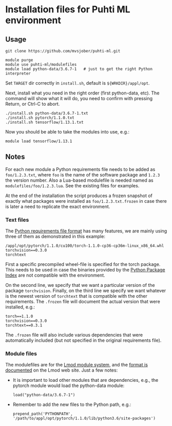 # Installation files for Puhti ML environment

## Usage

    git clone https://github.com/mvsjober/puhti-ml.git
    
    module purge
    module use puhti-ml/modulefiles
    module load python-data/3.6.7-1   # just to get the right Python interpreter

Set `TARGET` dir correctly in `install.sh`, default is `${WRKDIR}/appl/opt`.

Next, install what you need in the right order (first python-data, etc).  The command will show what it will do, you need to confirm with pressing Return, or Ctrl-C to abort.

    ./install.sh python-data/3.6.7-1.txt
    ./install.sh pytorch/1.1.0.txt
    ./install.sh tensorflow/1.13.1.txt

Now you should be able to take the modules into use, e.g.:

    module load tensorflow/1.13.1

## Notes

For each new module a Python requirements file needs to be added as `foo/1.2.3.txt`, where `foo` is the name of the software package and `1.2.3` the version number.  Also a Lua-based modulefile is needed named as `modulefiles/foo/1.2.3.lua`.  See the existing files for examples.

At the end of the installation the script produces a frozen snapshot of exactly what packages were installed as `foo/1.2.3.txt.frozen` in case there is later a need to replicate the exact environment.

### Text files

The [Python requirements file format](https://pip.pypa.io/en/stable/reference/pip_install/#requirements-file-format) has many features, we are mainly using three of them as demonstrated in this example:

    /appl/opt/pytorch/1.1.0/cu100/torch-1.1.0-cp36-cp36m-linux_x86_64.whl
    torchvision==0.3.0
    torchtext

First a specific precompiled wheel-file is specified for the torch package.  This needs to be used in case the binaries provided by the [Python Package Index](https://pypi.org/) are not compatible with the environment.

On the second line, we specify that we want a particular version of the package `torchvision`.  Finally, on the third line we specify we want whatever is the newest version of `torchtext` that is compatible with the other requirements.  The `.frozen` file will document the actual version that were installed, e.g.:

    torch==1.1.0
    torchvision==0.3.0
    torchtext==0.3.1

The `.frozen` file will also include various dependencies that were automatically included (but not specified in the original requirements file).

### Module files

The modulefiles are for the [Lmod module system](https://lmod.readthedocs.io/en/latest/index.html), and the [format is documented](https://lmod.readthedocs.io/en/latest/015_writing_modules.html) on the Lmod web site.  Just a few notes:

- It is important to load other modules that are dependencies, e.g., the pytorch module would load the python-data module:

      load("python-data/3.6.7-1")

- Remember to add the new files to the Python path, e.g.:

      prepend_path('PYTHONPATH', '/path/to/appl/opt/pytorch/1.1.0/lib/python3.6/site-packages')
